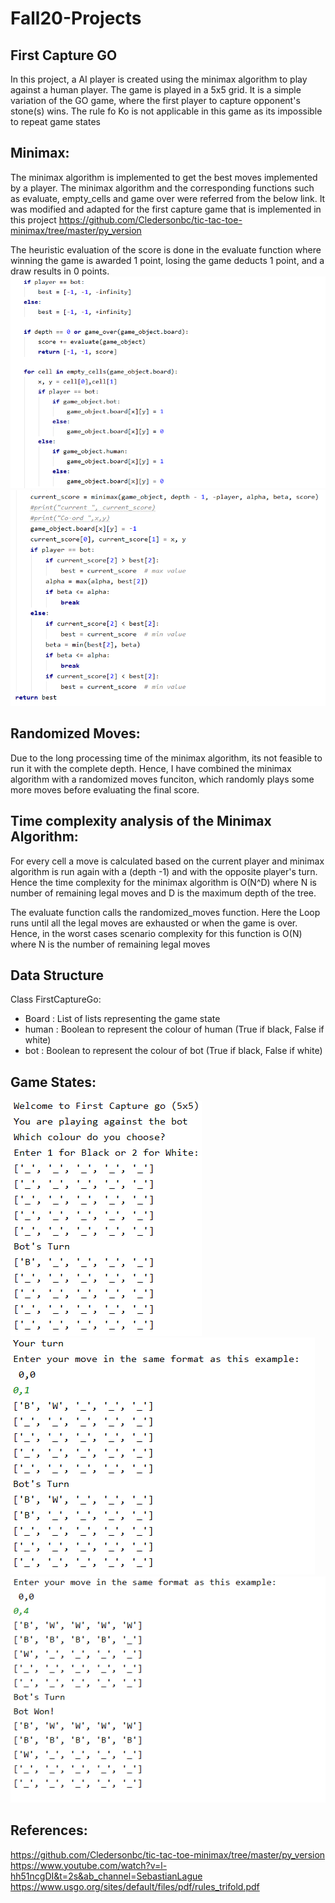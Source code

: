 # Fall20-Projects
## First Capture GO
In this project, a AI player is created using the minimax algorithm to play against a human player.
The game is played in a 5x5 grid.
It is a simple variation of the GO game, where the first player to capture opponent's stone(s) wins.
The rule fo Ko is not applicable in this game as its impossible to repeat game states


## Minimax:
The minimax algorithm is implemented to get the best moves implemented by a player. 
The minimax algorithm and the corresponding functions such as evaluate, empty_cells and game over were referred from the below link. It was modified and adapted for the first capture game that is implemented in this project
https://github.com/Cledersonbc/tic-tac-toe-minimax/tree/master/py_version

The heuristic evaluation of the score is done in the evaluate function where winning the game is awarded 1 point, losing the game deducts 1 point, and a draw results in 0 points.
![alt text](https://github.com/siddharthshetty08/Fall20-Projects/blob/main/images/minimax1.PNG)
<br>
![alt text](https://github.com/siddharthshetty08/Fall20-Projects/blob/main/images/minimax2.PNG)
## Randomized Moves:
Due to the long processing time of the minimax algorithm, its not feasible to run it with the complete depth. Hence, I have combined the minimax algorithm with a randomized moves funciton, which randomly plays some more moves before evaluating the final score.

## Time complexity analysis of the Minimax Algorithm:
For every cell a move is calculated based on the current player and minimax algorithm is run again with a (depth -1) and with the opposite player's turn.
Hence the time complexity for the minimax algorithm is O(N^D) where N  is number of remaining legal moves and D is the maximum depth of the tree.

The evaluate function calls the randomized_moves function. Here the Loop runs until all the legal moves are exhausted or when the game is over. Hence, in the worst cases scenario complexity for this function is O(N) where N is the number of remaining legal moves

## Data Structure
Class
FirstCaptureGo:
* Board : List of lists representing the game state
* human : Boolean to represent the colour of human (True if black, False if white)
* bot : Boolean to represent the colour of bot (True if black, False if white)

## Game States:
![alt text](https://github.com/siddharthshetty08/Fall20-Projects/blob/main/images/game_snapshot.PNG)
<br>
![alt text](https://github.com/siddharthshetty08/Fall20-Projects/blob/main/images/game_snapshot1.PNG)
![alt text](https://github.com/siddharthshetty08/Fall20-Projects/blob/main/images/game_snapshot3.PNG)

## References:
https://github.com/Cledersonbc/tic-tac-toe-minimax/tree/master/py_version
<br>
https://www.youtube.com/watch?v=l-hh51ncgDI&t=2s&ab_channel=SebastianLague
<br>
https://www.usgo.org/sites/default/files/pdf/rules_trifold.pdf
